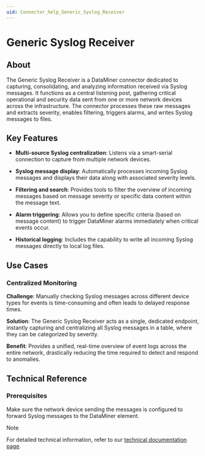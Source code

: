 ```yaml
---
uid: Connector_help_Generic_Syslog_Receiver
---
```


# Generic Syslog Receiver

## About

The Generic Syslog Receiver is a DataMiner connector dedicated to capturing, consolidating, and analyzing information received via Syslog messages. It functions as a central listening post, gathering critical operational and security data sent from one or more network devices across the infrastructure. The connector processes these raw messages and extracts severity, enables filtering, triggers alarms, and writes Syslog messages to files.

## Key Features

- **Multi-source Syslog centralization**: Listens via a smart-serial connection to capture from multiple network devices.

- **Syslog message display**: Automatically processes incoming Syslog messages and displays their data along with associated severity levels.

- **Filtering and search**: Provides tools to filter the overview of incoming messages based on message severity or specific data content within the message text.

- **Alarm triggering**: Allows you to define specific criteria (based on message content) to trigger DataMiner alarms immediately when critical events occur.

- **Historical logging**: Includes the capability to write all incoming Syslog messages directly to local log files.

## Use Cases

### Centralized Monitoring

**Challenge**: Manually checking Syslog messages across different device types for events is time-consuming and often leads to delayed response times.

**Solution**: The Generic Syslog Receiver acts as a single, dedicated endpoint, instantly capturing and centralizing all Syslog messages in a table, where they can be categorized by severity.

**Benefit**: Provides a unified, real-time overview of event logs across the entire network, drastically reducing the time required to detect and respond to anomalies.

## Technical Reference

### Prerequisites

Make sure the network device sending the messages is configured to forward Syslog messages to the DataMiner element.

> [!NOTE]
> For detailed technical information, refer to our [technical documentation page](xref:Connector_help_Generic_Syslog_Receiver_Technical).
